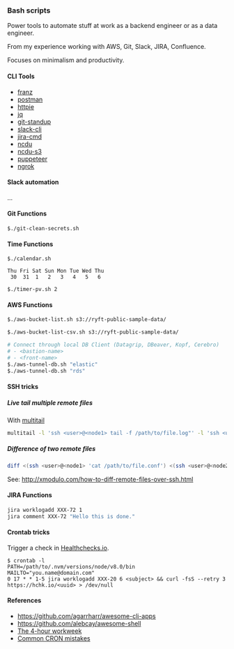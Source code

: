 ### Bash scripts

Power tools to automate stuff at work as a backend engineer or as a data engineer.

From my experience working with AWS, Git, Slack, JIRA, Confluence.

Focuses on minimalism and productivity.

#### CLI Tools

- [franz](https://github.com/meetfranz/franz)
- [postman](https://www.getpostman.com)
- [httpie](https://httpie.org)
- [jq](https://stedolan.github.io/jq/)
- [git-standup](https://github.com/kamranahmedse/git-standup)
- [slack-cli](https://github.com/candrholdings/slack-cli)
- [jira-cmd](https://github.com/germanrcuriel/jira-cmd)
- [ncdu](https://dev.yorhel.nl/ncdu)
- [ncdu-s3](https://github.com/EverythingMe/ncdu-s3)
- [puppeteer](https://github.com/GoogleChrome/puppeteer)
- [ngrok](https://ngrok.com)

#### Slack automation

...

#### Git Functions

```
$./git-clean-secrets.sh
```

#### Time Functions
```
$./calendar.sh

Thu	Fri	Sat	Sun	Mon	Tue	Wed	Thu
 30	 31	 1	 2	 3	 4	 5	 6

$./timer-pv.sh 2
```

#### AWS Functions

```bash
$./aws-bucket-list.sh s3://ryft-public-sample-data/

$./aws-bucket-list-csv.sh s3://ryft-public-sample-data/

# Connect through local DB Client (Datagrip, DBeaver, Kopf, Cerebro)
# - <bastion-name>
# - <front-name>
$./aws-tunnel-db.sh "elastic"
$./aws-tunnel-db.sh "rds"
```

#### SSH tricks

##### Live tail multiple remote files

With [multitail](https://www.vanheusden.com/multitail/)

```bash
multitail -l 'ssh <user>@<node1> tail -f /path/to/file.log"' -l 'ssh <user>@<node2> "tail -f /path/to/file.log"'
```

##### Difference of two remote files

```bash
diff <(ssh <user>@<node1> 'cat /path/to/file.conf') <(ssh <user>@<node2> 'cat /path/to/file.conf')
```

See: http://xmodulo.com/how-to-diff-remote-files-over-ssh.html

#### JIRA Functions

```bash
jira worklogadd XXX-72 1
jira comment XXX-72 "Hello this is done."
```

#### Crontab tricks

Trigger a check in [Healthchecks.io](https://healthchecks.io/checks/).

```
$ crontab -l
PATH=/path/to/.nvm/versions/node/v8.0/bin
MAILTO="you.name@domain.com"
0 17 * * 1-5 jira worklogadd XXX-20 6 <subject> && curl -fsS --retry 3 https://hchk.io/<uuid> > /dev/null
```

#### References

- https://github.com/agarrharr/awesome-cli-apps
- https://github.com/alebcay/awesome-shell
- [The 4-hour workweek](https://www.goodreads.com/book/show/368593.The_4_Hour_Workweek)
- [Common CRON mistakes](http://www.alleft.com/sysadmin/common-cron-mistakes/)
